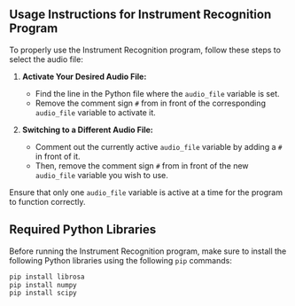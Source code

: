 ## Usage Instructions for Instrument Recognition Program

To properly use the Instrument Recognition program, follow these steps to select the audio file:

1. **Activate Your Desired Audio File:**
   - Find the line in the Python file where the `audio_file` variable is set.
   - Remove the comment sign `#` from in front of the corresponding `audio_file` variable to activate it.

2. **Switching to a Different Audio File:**
   - Comment out the currently active `audio_file` variable by adding a `#` in front of it.
   - Then, remove the comment sign `#` from in front of the new `audio_file` variable you wish to use.

Ensure that only one `audio_file` variable is active at a time for the program to function correctly.

## Required Python Libraries

Before running the Instrument Recognition program, make sure to install the following Python libraries using the following `pip` commands:

```bash
pip install librosa
pip install numpy
pip install scipy